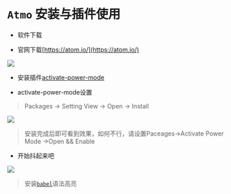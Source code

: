 # `Atmo` 安装与插件使用

* 软件下载

* 官网下载[https://atom.io/](https://atom.io/)<br/>

[![](https://github.com/htengweb/react-knowledge/blob/master/images/atmo.png)](https://atom.io/ "去下载")

* 安装插件[activate-power-mode](https://atom.io/packages/activate-power-mode)

* activate-power-mode设置

>Packages -> Setting View -> Open -> Install  <br/>

![](https://github.com/htengweb/react-knowledge/blob/master/images/activateSetting.png)

>安装完成后即可看到效果，如何不行，请设置Paceages->Activate Power Mode ->Open && Enable

* 开始抖起来吧

![](https://github.com/htengweb/react-knowledge/blob/master/images/activate-power-mode.gif)

>安装[`babel`](https://atom.io/packages/language-babel)语法高亮